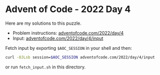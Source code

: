 # Advent of Code - 2022 Day 4
Here are my solutions to this puzzle.

* Problem instructions: [adventofcode.com/2022/day/4](https://adventofcode.com/2022/day/4)
* Input: [adventofcode.com/2022/day/4/input](https://adventofcode.com/2022/day/4/input)

Fetch input by exporting `$AOC_SESSION` in your shell and then:
```bash
curl -OJLsb session=$AOC_SESSION adventofcode.com/2022/day/4/input
```

or run `fetch_input.sh` in this directory.
